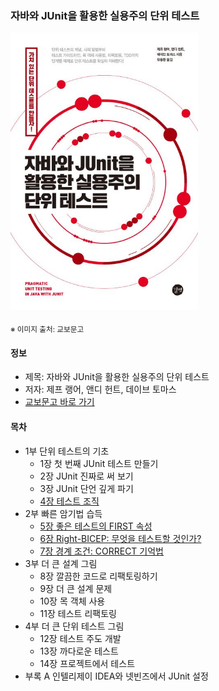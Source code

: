 ### 자바와 JUnit을 활용한 실용주의 단위 테스트

<img src="thumbnail.jpg" width="300">

<sub>※ 이미지 출처: 교보문고</sub>

#### 정보
- 제목: 자바와 JUnit을 활용한 실용주의 단위 테스트
- 저자: 제프 랭어, 앤디 헌트, 데이브 토마스
- [교보문고 바로 가기](https://product.kyobobook.co.kr/detail/S000001792858)


#### 목차
- 1부 단위 테스트의 기초 
  - 1장 첫 번째 JUnit 테스트 만들기 
  - 2장 JUnit 진짜로 써 보기 
  - 3장 JUnit 단언 깊게 파기
  - [4장 테스트 조직](chapter04/README.md)
- 2부 빠른 암기법 습득 
  - [5장 좋은 테스트의 FIRST 속성](chapter05/README.md) 
  - [6장 Right-BICEP: 무엇을 테스트할 것인가?](chapter06/README.md) 
  - [7장 경계 조건: CORRECT 기억법](chapter07/README.md) 
- 3부 더 큰 설계 그림 
  - 8장 깔끔한 코드로 리팩토링하기 
  - 9장 더 큰 설계 문제 
  - 10장 목 객체 사용 
  - 11장 테스트 리팩토링 
- 4부 더 큰 단위 테스트 그림 
  - 12장 테스트 주도 개발 
  - 13장 까다로운 테스트 
  - 14장 프로젝트에서 테스트 
- 부록 A 인텔리제이 IDEA와 넷빈즈에서 JUnit 설정
